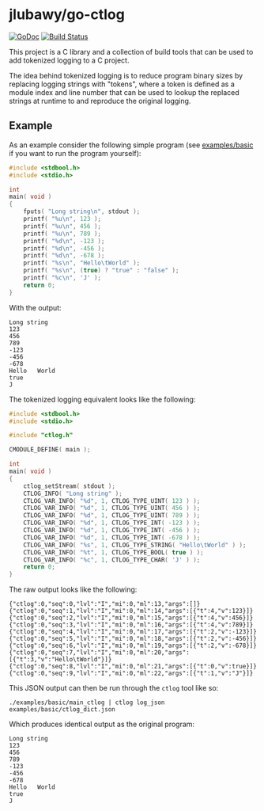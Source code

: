 # jlubawy/go-ctlog

[![GoDoc](https://godoc.org/github.com/jlubawy/go-ctlog?status.svg)](https://godoc.org/github.com/jlubawy/go-ctlog)
[![Build Status](https://travis-ci.org/jlubawy/go-ctlog.svg?branch=master)](https://travis-ci.org/jlubawy/go-ctlog)

This project is a C library and a collection of build tools that can be used to
add tokenized logging to a C project.

The idea behind tokenized logging is to reduce program binary sizes by replacing
logging strings with "tokens", where a token is defined as a module index and
line number that can be used to lookup the replaced strings at runtime to
and reproduce the original logging.

## Example

As an example consider the following simple program (see
[examples/basic](examples/basic) if you want to run the program yourself):

```c
#include <stdbool.h>
#include <stdio.h>

int
main( void )
{
    fputs( "Long string\n", stdout );
    printf( "%u\n", 123 );
    printf( "%u\n", 456 );
    printf( "%u\n", 789 );
    printf( "%d\n", -123 );
    printf( "%d\n", -456 );
    printf( "%d\n", -678 );
    printf( "%s\n", "Hello\tWorld" );
    printf( "%s\n", (true) ? "true" : "false" );
    printf( "%c\n", 'J' );
    return 0;
}
```

With the output:

    Long string
    123
    456
    789
    -123
    -456
    -678
    Hello   World
    true
    J

The tokenized logging equivalent looks like the following:

```c
#include <stdbool.h>
#include <stdio.h>

#include "ctlog.h"

CMODULE_DEFINE( main );

int
main( void )
{
    ctlog_setStream( stdout );
    CTLOG_INFO( "Long string" );
    CTLOG_VAR_INFO( "%d", 1, CTLOG_TYPE_UINT( 123 ) );
    CTLOG_VAR_INFO( "%d", 1, CTLOG_TYPE_UINT( 456 ) );
    CTLOG_VAR_INFO( "%d", 1, CTLOG_TYPE_UINT( 789 ) );
    CTLOG_VAR_INFO( "%d", 1, CTLOG_TYPE_INT( -123 ) );
    CTLOG_VAR_INFO( "%d", 1, CTLOG_TYPE_INT( -456 ) );
    CTLOG_VAR_INFO( "%d", 1, CTLOG_TYPE_INT( -678 ) );
    CTLOG_VAR_INFO( "%s", 1, CTLOG_TYPE_STRING( "Hello\tWorld" ) );
    CTLOG_VAR_INFO( "%t", 1, CTLOG_TYPE_BOOL( true ) );
    CTLOG_VAR_INFO( "%c", 1, CTLOG_TYPE_CHAR( 'J' ) );
    return 0;
}
```

The raw output looks like the following:

    {"ctlog":0,"seq":0,"lvl":"I","mi":0,"ml":13,"args":[]}
    {"ctlog":0,"seq":1,"lvl":"I","mi":0,"ml":14,"args":[{"t":4,"v":123}]}
    {"ctlog":0,"seq":2,"lvl":"I","mi":0,"ml":15,"args":[{"t":4,"v":456}]}
    {"ctlog":0,"seq":3,"lvl":"I","mi":0,"ml":16,"args":[{"t":4,"v":789}]}
    {"ctlog":0,"seq":4,"lvl":"I","mi":0,"ml":17,"args":[{"t":2,"v":-123}]}
    {"ctlog":0,"seq":5,"lvl":"I","mi":0,"ml":18,"args":[{"t":2,"v":-456}]}
    {"ctlog":0,"seq":6,"lvl":"I","mi":0,"ml":19,"args":[{"t":2,"v":-678}]}
    {"ctlog":0,"seq":7,"lvl":"I","mi":0,"ml":20,"args":[{"t":3,"v":"Hello\tWorld"}]}
    {"ctlog":0,"seq":8,"lvl":"I","mi":0,"ml":21,"args":[{"t":0,"v":true}]}
    {"ctlog":0,"seq":9,"lvl":"I","mi":0,"ml":22,"args":[{"t":1,"v":"J"}]}

This JSON output can then be run through the ```ctlog``` tool like so:

    ./examples/basic/main_ctlog | ctlog log_json examples/basic/ctlog_dict.json

Which produces identical output as the original program:

    Long string
    123
    456
    789
    -123
    -456
    -678
    Hello   World
    true
    J

